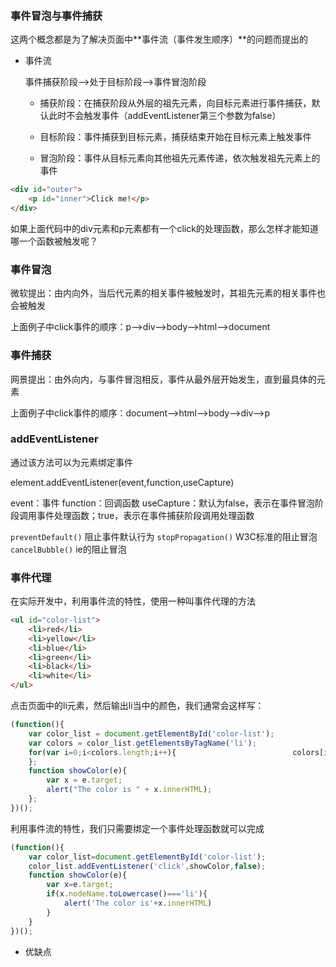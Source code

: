 ### 事件冒泡与事件捕获

这两个概念都是为了解决页面中**事件流（事件发生顺序）**的问题而提出的

* 事件流

  事件捕获阶段——>处于目标阶段——>事件冒泡阶段

  * 捕获阶段：在捕获阶段从外层的祖先元素，向目标元素进行事件捕获，默认此时不会触发事件（addEventListener第三个参数为false）

  * 目标阶段：事件捕获到目标元素，捕获结束开始在目标元素上触发事件

  * 冒泡阶段：事件从目标元素向其他祖先元素传递，依次触发祖先元素上的事件

```html
<div id="outer">
    <p id="inner">Click me!</p>
</div>
```

如果上面代码中的div元素和p元素都有一个click的处理函数，那么怎样才能知道哪一个函数被触发呢？

### 事件冒泡

微软提出：由内向外，当后代元素的相关事件被触发时，其祖先元素的相关事件也会被触发

上面例子中click事件的顺序：p——>div——>body——>html——>document

### 事件捕获

网景提出：由外向内，与事件冒泡相反，事件从最外层开始发生，直到最具体的元素

上面例子中click事件的顺序：document——>html——>body——>div——>p

### addEventListener

通过该方法可以为元素绑定事件

element.addEventListener(event,function,useCapture)

event：事件      function：回调函数   useCapture：默认为false，表示在事件冒泡阶段调用事件处理函数；true，表示在事件捕获阶段调用处理函数

`preventDefault()` 阻止事件默认行为
`stopPropagation()` W3C标准的阻止冒泡
`cancelBubble()` ie的阻止冒泡

### 事件代理

在实际开发中，利用事件流的特性，使用一种叫事件代理的方法

```html
<ul id="color-list">
    <li>red</li>
    <li>yellow</li>
    <li>blue</li>
    <li>green</li>
    <li>black</li>
    <li>white</li>
</ul>
```

点击页面中的li元素，然后输出li当中的颜色，我们通常会这样写：

```js
(function(){
    var color_list = document.getElementById('color-list');
    var colors = color_list.getElementsByTagName('li');
    for(var i=0;i<colors.length;i++){                          colors[i].addEventListener('click',showColor,false);
    };
    function showColor(e){
        var x = e.target;
        alert("The color is " + x.innerHTML);
    };
})();
```

利用事件流的特性，我们只需要绑定一个事件处理函数就可以完成

```js
(function(){
    var color_list=document.getElementById('color-list');
    color_list.addEventListener('click',showColor,false);
    function showColor(e){
        var x=e.target;
        if(x.nodeName.toLowercase()==='li'){
            alert('The color is'+x.innerHTML)
        }
    }
})();

```

* 优缺点

  